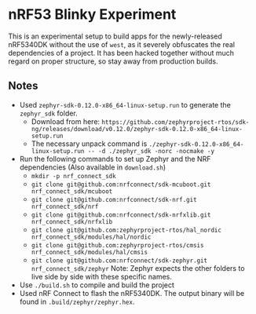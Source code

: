# nRF53 Blinky Experiment

This is an experimental setup to build apps for the newly-released nRF5340DK without the use of `west`, as it severely obfuscates the real dependencies of a project. It has been hacked together without much regard on proper structure, so stay away from production builds.

## Notes

- Used `zephyr-sdk-0.12.0-x86_64-linux-setup.run` to generate the `zephyr_sdk` folder.
    - Download from here: `https://github.com/zephyrproject-rtos/sdk-ng/releases/download/v0.12.0/zephyr-sdk-0.12.0-x86_64-linux-setup.run`
    - The necessary unpack command is `./zephyr-sdk-0.12.0-x86_64-linux-setup.run -- -d ./zephyr_sdk -norc -nocmake -y`
- Run the following commands to set up Zephyr and the NRF dependencies (Also available in `download.sh`)
    - `mkdir -p nrf_connect_sdk`
    - `git clone git@github.com:nrfconnect/sdk-mcuboot.git nrf_connect_sdk/mcuboot`
    - `git clone git@github.com:nrfconnect/sdk-nrf.git nrf_connect_sdk/nrf`
    - `git clone git@github.com:nrfconnect/sdk-nrfxlib.git nrf_connect_sdk/nrfxlib`
    - `git clone git@github.com:zephyrproject-rtos/hal_nordic nrf_connect_sdk/modules/hal/nordic`
    - `git clone git@github.com:zephyrproject-rtos/cmsis nrf_connect_sdk/modules/hal/cmsis`
    - `git clone git@github.com:nrfconnect/sdk-zephyr.git nrf_connect_sdk/zephyr`
        Note: Zephyr expects the other folders to live side by side with these specific names.
- Use `./build.sh` to compile and build the project
- Used nRF Connect to flash the nRF5340DK. The output binary will be found in `.build/zephyr/zephyr.hex`.
    